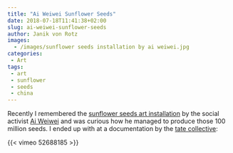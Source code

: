 ```yaml
---
title: "Ai Weiwei Sunflower Seeds"
date: 2018-07-18T11:41:38+02:00
slug: ai-weiwei-sunflower-seeds
author: Janik von Rotz
images:
  - /images/sunflower seeds installation by ai weiwei.jpg
categories:
 - Art
tags:
 - art
 - sunflower
 - seeds
 - china
---
```


Recently I remembered the [sunflower seeds art installation](http://www.aiweiweiseeds.com/) by the social activist [Ai Weiwei](https://en.wikipedia.org/wiki/Ai_Weiwei) and was curious how he managed to produce those 100 million seeds. I ended up with at a documentation by the [tate collective](https://www.tate.org.uk/):

{{< vimeo 52688185 >}}
